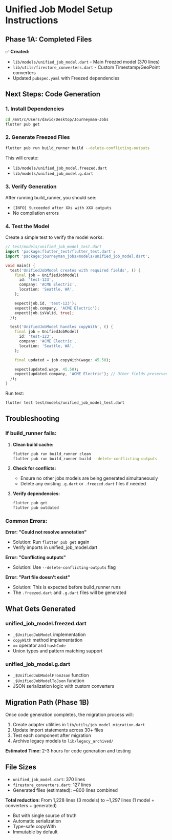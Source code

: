 # Unified Job Model Setup Instructions

## Phase 1A: Completed Files

✅ **Created:**
- `lib/models/unified_job_model.dart` - Main Freezed model (370 lines)
- `lib/utils/firestore_converters.dart` - Custom Timestamp/GeoPoint converters
- Updated `pubspec.yaml` with Freezed dependencies

## Next Steps: Code Generation

### 1. Install Dependencies

```bash
cd /mnt/c/Users/david/Desktop/Journeyman-Jobs
flutter pub get
```

### 2. Generate Freezed Files

```bash
flutter pub run build_runner build --delete-conflicting-outputs
```

This will create:
- `lib/models/unified_job_model.freezed.dart`
- `lib/models/unified_job_model.g.dart`

### 3. Verify Generation

After running build_runner, you should see:
- `[INFO] Succeeded after XXs with XXX outputs`
- No compilation errors

### 4. Test the Model

Create a simple test to verify the model works:

```dart
// test/models/unified_job_model_test.dart
import 'package:flutter_test/flutter_test.dart';
import 'package:journeyman_jobs/models/unified_job_model.dart';

void main() {
  test('UnifiedJobModel creates with required fields', () {
    final job = UnifiedJobModel(
      id: 'test-123',
      company: 'ACME Electric',
      location: 'Seattle, WA',
    );

    expect(job.id, 'test-123');
    expect(job.company, 'ACME Electric');
    expect(job.isValid, true);
  });

  test('UnifiedJobModel handles copyWith', () {
    final job = UnifiedJobModel(
      id: 'test-123',
      company: 'ACME Electric',
      location: 'Seattle, WA',
    );

    final updated = job.copyWith(wage: 45.50);

    expect(updated.wage, 45.50);
    expect(updated.company, 'ACME Electric'); // Other fields preserved
  });
}
```

Run test:
```bash
flutter test test/models/unified_job_model_test.dart
```

## Troubleshooting

### If build_runner fails:

1. **Clean build cache:**
   ```bash
   flutter pub run build_runner clean
   flutter pub run build_runner build --delete-conflicting-outputs
   ```

2. **Check for conflicts:**
   - Ensure no other jobs models are being generated simultaneously
   - Delete any existing `.g.dart` or `.freezed.dart` files if needed

3. **Verify dependencies:**
   ```bash
   flutter pub get
   flutter pub outdated
   ```

### Common Errors:

**Error: "Could not resolve annotation"**
- Solution: Run `flutter pub get` again
- Verify imports in unified_job_model.dart

**Error: "Conflicting outputs"**
- Solution: Use `--delete-conflicting-outputs` flag

**Error: "Part file doesn't exist"**
- Solution: This is expected before build_runner runs
- The `.freezed.dart` and `.g.dart` files will be generated

## What Gets Generated

### unified_job_model.freezed.dart
- `_$UnifiedJobModel` implementation
- `copyWith` method implementation
- `==` operator and `hashCode`
- Union types and pattern matching support

### unified_job_model.g.dart
- `_$UnifiedJobModelFromJson` function
- `_$UnifiedJobModelToJson` function
- JSON serialization logic with custom converters

## Migration Path (Phase 1B)

Once code generation completes, the migration process will:

1. Create adapter utilities in `lib/utils/job_model_migration.dart`
2. Update import statements across 30+ files
3. Test each component after migration
4. Archive legacy models to `lib/legacy_archived/`

**Estimated Time:** 2-3 hours for code generation and testing

## File Sizes

- `unified_job_model.dart`: 370 lines
- `firestore_converters.dart`: 127 lines
- Generated files (estimated): ~800 lines combined

**Total reduction:** From 1,228 lines (3 models) to ~1,297 lines (1 model + converters + generated)
- But with single source of truth
- Automatic serialization
- Type-safe copyWith
- Immutable by default
